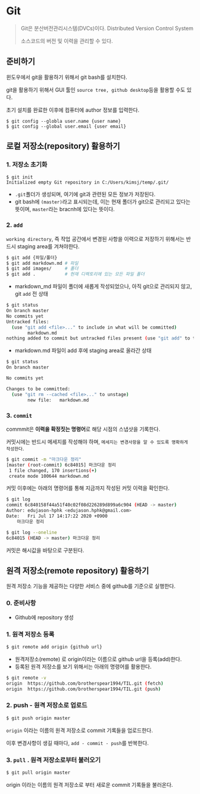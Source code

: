 # Git

> Git은 분산버전관리시스템(DVCs)이다. Distributed Version Control System 
>
> 소스코드의 버전 및 이력을 관리할 수 있다.



## 준비하기

윈도우에서 git을 활용하기 위해서 git bash를 설치한다. 

git을 활용하기 위해서 GUI 툴인 `source tree, github desktop`등을 활용할 수도 있다.

초기 설치를 완료한 이후에 컴퓨터에 author 정보를 입력한다. 

```
$ git config --globla user.name {user name}
$ git config --global user.email {user email}
```



## 로컬 저장소(repository) 활용하기

### 1. 저장소 초기화

```
$ git init
Initialized empty Git repository in C:/Users/kimsj/temp/.git/
```

- `.git`폴더가 생성되며, 여기에 git과 관련된 모든 정보가 저장된다.
- git bash에 `(master)`라고 표시되는데, 이는 현재 폴더가 git으로 관리되고 있다는 뜻이며, `master`라는 bracnh에 있다는 뜻이다. 



### 2. `add`

`working directory`, 즉 작업 공간에서 변경된 사항을 이력으로 저장하기 위해서는 반드시 staging area를 겨쳐야한다.

```bash
$ git add {파일/폴더}
$ git add markdown.md # 파일
$ git add images/     # 폴더
$ git add . 		  # 현재 디렉토리에 있는 모든 파일 폴더
```



- markdown_md 파일이 폴더에 새롭게 작성되었으나, 아직 git으로 관리되지 않고, git `add` 전 상태

```bash
$ git status
On branch master
No commits yet
Untracked files:
  (use "git add <file>..." to include in what will be committed)
        markdown.md
nothing added to commit but untracked files present (use "git add" to track)
```

- markdown.md 파일이 add 후에 staging area로 올라간 상태

```bash
$ git status
On branch master

No commits yet

Changes to be committed:
  (use "git rm --cached <file>..." to unstage)
        new file:   markdown.md
```



### 3. `commit`

commmit은 **이력을 확정짓는 명령어**로 해당 시점의 스냅샷을 기록한다.

커밋시에는 반드시 메세지를 작성해야 하며, `메세지는 변경사항을 알 수 있도록 명확하게 작성한다`.

```bash
$ git commit -m "마크다운 정리"
[master (root-commit) 6c84015] 마크다운 정리
 1 file changed, 170 insertions(+)
 create mode 100644 markdown.md
```

커밋 이후에는 아래의 명령어를 통해 지금까지 작성된 커밋 이력을 확인한다. 

```bash
$ git log
commit 6c840158f44a51f40c02f08d226289d899a6c904 (HEAD -> master)
Author: edujason-hphk <edujason.hphk@gmail.com>
Date:   Fri Jul 17 14:17:22 2020 +0900
    마크다운 정리

$ git log --oneline
6c84015 (HEAD -> master) 마크다운 정리
```

커밋은 해시값을 바탕으로 구분된다. 



## 원격 저장소(remote repository) 활용하기

원격 저장소 기능을 제공하는 다양한 서비스 중에 github를 기준으로 실행한다. 

### 0. 준비사항

- Github에 repository 생성

### 1. 원격 저장소 등록

```bash
$ git remote add origin {github url}
```

- 원격저장소(remote) 로 origin이라는 이름으로 github url을 등록(add)한다.
- 등록된 원격 저장소를 보기 위해서는 아래의 명령어를 활용한다. 

```bash
$ git remote -v
origin  https://github.com/brotherspear1994/TIL.git (fetch)
origin  https://github.com/brotherspear1994/TIL.git (push)
```



### 2. push - 원격 저장소로 업로드

```bash
$ git push origin master
```

`origin` 이라는 이름의 원격 저장소로 commit 기록들을 업로드한다.

이후 변경사항이 생길 때마다, `add - commit - push`를 반복한다.



### 3. `pull` . 원격 저장소로부터 불러오기

```bash
$ git pull origin master
```

origin 이라는 이름의 원격 저장소로 부터 새로운 commit 기록들을 불러온다. 